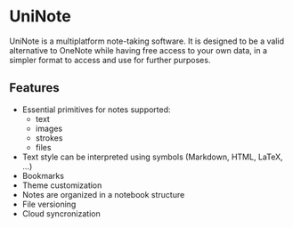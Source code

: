 # UniNote
UniNote is a multiplatform note-taking software.
It is designed to be a valid alternative to OneNote while having free access to your own data, in a simpler format to access and use for further purposes.

## Features

- Essential primitives for notes supported:
  - text
  - images
  - strokes
  - files
- Text style can be interpreted using symbols (Markdown, HTML, LaTeX, ...)
- Bookmarks
- Theme customization
- Notes are organized in a notebook structure
- File versioning
- Cloud syncronization
